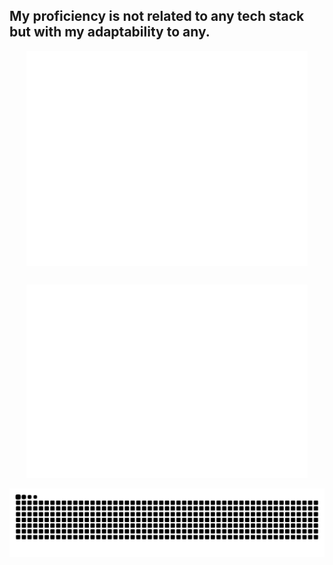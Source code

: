 <h2 align="left">
  My proficiency is not related to any tech stack but with my adaptability to any.
</h2>

<!-- Metrics Grid -->
<div style="display: flex; flex-wrap: wrap; gap: 30px; justify-content: center; align-items: center;">

  <!-- First row -->
  <img src="/github-metrics.svg" alt="GitHub Metrics" width="450" />
  <img src="/metrics.plugin.isocalendar.fullyear.svg" alt="Commit History" width="450" />

  <!-- Second row -->


</div>

<br clear="both">

<!-- Snake animation -->
<div align="center">
  <img src="https://raw.githubusercontent.com/RbMo7/RbMo7/output/snake.svg" alt="Snake animation" />
</div>
